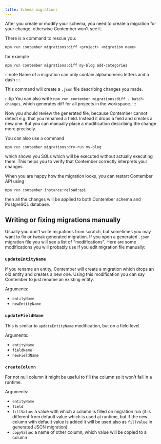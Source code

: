 ```yaml
---
title: Schema migrations
---
```


After you create or modify your schema, you need to create a migration for your change, otherwise Contember won't see it.

There is a command to rescue you:

```bash
npm run contember migrations:diff <project> <migration name>
```

for example

```bash
npm run contember migrations:diff my-blog add-categories
```

:::note
Name of a migration can only contain alphanumeric letters and a dash
:::

This command will create a `.json` file describing changes you made.

:::tip
You can also write `npm run contember migrations:diff . batch-changes`, which generates diff for all projects in the workspace.
:::

Now you should review the generated file, because Contember cannot detect e.g. that you renamed a field. Instead it drops a field and creates a new one. But you can manually place a modification describing the change more precisely.

You can also use a command

```
npm run contember migrations:dry-run my-blog
```

which shows you SQLs which will be executed without actually executing them. This helps you to verify that Contember correctly interprets your changes.

When you are happy how the migration looks, you can restart Contember API using

```
npm run contember instance:reload:api
```

then all the changes will be applied to both Contember schema and PostgreSQL database.

## Writing or fixing migrations manually

Usually you don't write migrations from scratch, but sometimes you may want to fix or tweak generated migration. If you open a generated `.json` migration file you will see a list of "modifications". Here are some modifications you will probably use if you edit migration file manually:

### `updateEntityName`

If you rename an entity, Contember will create a migration which drops an old entity and creates a new one. Using this modification you can say Contember to just rename an existing entity.

Arguments:

- `entityName`
- `newEntityName`

### `updateFieldName`

This is similar to `updateEntityName` modification, but on a field level.

Arguments:

- `entityName`
- `fieldName`
- `newFieldName`

### `createColumn`

For not null column it might be useful to fill the column so it won't fail in a runtime.

Arguments:

- `entityName`
- `field`
- `fillValue`: a value with which a column is filled on migration run (it is different from default value which is used at runtime, but if the new column with default value is added it will be used also as `fillValue` in generated JSON migration)
- `copyValue`: a name of other column, which value will be copied to a column
